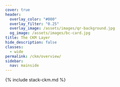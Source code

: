 ```yaml
---
cover: true
header:
  overlay_color: "#000"
  overlay_filter: "0.25"
  overlay_image: /assets/images/qr-background.jpg
  og_image: /assets/images/bc-card.jpg
title: The CKM Layer
hide_description: false
classes:
  - wide
permalink: /ckm/overview/
sidebar:
  nav: mainside
---
```


{% include stack-ckm.md %}
